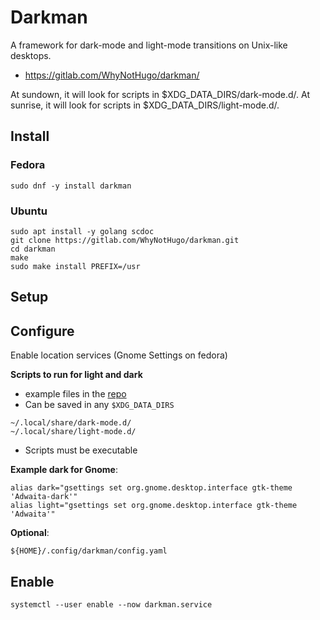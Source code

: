 # Darkman


A framework for dark-mode and light-mode transitions on Unix-like desktops.

- https://gitlab.com/WhyNotHugo/darkman/

At sundown, it will look for scripts in $XDG_DATA_DIRS/dark-mode.d/.
At sunrise, it will look for scripts in $XDG_DATA_DIRS/light-mode.d/.

## Install

### Fedora

```
sudo dnf -y install darkman
```

### Ubuntu

```shell
sudo apt install -y golang scdoc
git clone https://gitlab.com/WhyNotHugo/darkman.git
cd darkman
make
sudo make install PREFIX=/usr
```

## Setup


## Configure

Enable location services (Gnome Settings on fedora)

**Scripts to run for light and dark**

- example files in the [repo](https://gitlab.com/WhyNotHugo/darkman/-/tree/main/examples)
- Can be saved in any `$XDG_DATA_DIRS`

```
~/.local/share/dark-mode.d/
~/.local/share/light-mode.d/
```
- Scripts  must be executable

**Example dark for Gnome**:

```
alias dark="gsettings set org.gnome.desktop.interface gtk-theme 'Adwaita-dark'"
alias light="gsettings set org.gnome.desktop.interface gtk-theme 'Adwaita'"
```

**Optional**:
```
${HOME}/.config/darkman/config.yaml
```



## Enable
```
systemctl --user enable --now darkman.service
```



